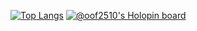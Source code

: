 [![Top Langs](https://github-readme-stats.vercel.app/api/top-langs/?username=oof2510)](https://github.com/anuraghazra/github-readme-stats)
[![@oof2510's Holopin board](https://holopin.me/oof2510)](https://holopin.io/@oof2510)
